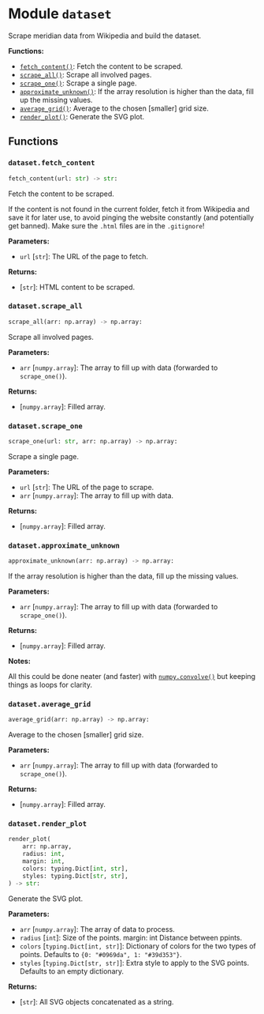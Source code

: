 # Module `dataset`

Scrape meridian data from Wikipedia and build the dataset.

**Functions:**

* [`fetch_content()`](#datasetfetch_content): Fetch the content to be scraped.
* [`scrape_all()`](#datasetscrape_all): Scrape all involved pages.
* [`scrape_one()`](#datasetscrape_one): Scrape a single page.
* [`approximate_unknown()`](#datasetapproximate_unknown): If the array resolution is higher than the data, fill up the missing values.
* [`average_grid()`](#datasetaverage_grid): Average to the chosen [smaller] grid size.
* [`render_plot()`](#datasetrender_plot): Generate the SVG plot.

## Functions

### `dataset.fetch_content`

```python
fetch_content(url: str) -> str:
```

Fetch the content to be scraped.

If the content is not found in the current folder, fetch it from Wikipedia and save
it for later use, to avoid pinging the website constantly (and potentially get
banned). Make sure the `.html` files are in the `.gitignore`!

**Parameters:**

* `url` [`str`]: The URL of the page to fetch.

**Returns:**

* [`str`]: HTML content to be scraped.

### `dataset.scrape_all`

```python
scrape_all(arr: np.array) -> np.array:
```

Scrape all involved pages.

**Parameters:**

* `arr` [`numpy.array`]: The array to fill up with data (forwarded to `scrape_one()`).

**Returns:**

* [`numpy.array`]: Filled array.

### `dataset.scrape_one`

```python
scrape_one(url: str, arr: np.array) -> np.array:
```

Scrape a single page.

**Parameters:**

* `url` [`str`]: The URL of the page to scrape.
* `arr` [`numpy.array`]: The array to fill up with data.

**Returns:**

* [`numpy.array`]: Filled array.

### `dataset.approximate_unknown`

```python
approximate_unknown(arr: np.array) -> np.array:
```

If the array resolution is higher than the data, fill up the missing values.

**Parameters:**

* `arr` [`numpy.array`]: The array to fill up with data (forwarded to `scrape_one()`).

**Returns:**

* [`numpy.array`]: Filled array.

**Notes:**

All this could be done neater (and faster) with
[`numpy.convolve()`](https://numpy.org/doc/stable/reference/generated/numpy.convolve.html)
but keeping things as loops for clarity.

### `dataset.average_grid`

```python
average_grid(arr: np.array) -> np.array:
```

Average to the chosen [smaller] grid size.

**Parameters:**

* `arr` [`numpy.array`]: The array to fill up with data (forwarded to `scrape_one()`).

**Returns:**

* [`numpy.array`]: Filled array.

### `dataset.render_plot`

```python
render_plot(
    arr: np.array, 
    radius: int, 
    margin: int, 
    colors: typing.Dict[int, str], 
    styles: typing.Dict[str, str],
) -> str:
```

Generate the SVG plot.

**Parameters:**

* `arr` [`numpy.array`]: The array of data to process.
* `radius` [`int`]: Size of the points.
margin: int
    Distance between ppints.
* `colors` [`typing.Dict[int, str]`]: Dictionary of colors for the two types of points. Defaults to
    `{0: "#0969da", 1: "#39d353"}`.
* `styles` [`typing.Dict[str, str]`]: Extra style to apply to the SVG points. Defaults to an empty dictionary.

**Returns:**

* [`str`]: All SVG objects concatenated as a string.

